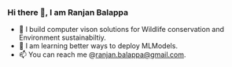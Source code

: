 ### Hi there 👋, I am Ranjan Balappa

- 🔭 I build computer vison solutions for Wildlife conservation and Environment sustainabiltiy.
- 🌱 I am learning better ways to deploy MLModels.
- 📫 You can reach me @ranjan.balappa@gmail.com.



<!--
**RanjanBalappa/ranjanbalappa** is a ✨ _special_ ✨ repository because its `README.md` (this file) appears on your GitHub profile.

Here are some ideas to get you started:

- 
- 🌱 I’m currently learning ...
- 👯 I’m looking to collaborate on ...
- 🤔 I’m looking for help with ...
- 💬 Ask me about ...
- 📫 How to reach me: ...
- 😄 Pronouns: ...
- ⚡ Fun fact: ...
-->
